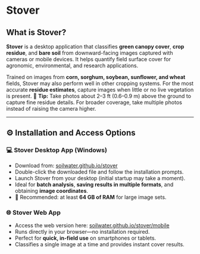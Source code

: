 # Stover

## What is Stover?

**Stover** is a desktop application that classifies **green canopy cover**, **crop residue**, and **bare soil** from downward-facing images captured with cameras or mobile devices. It helps quantify field surface cover for agronomic, environmental, and research applications.

Trained on images from **corn, sorghum, soybean, sunflower, and wheat** fields, Stover may also perform well in other cropping systems.
For the most accurate **residue estimates**, capture images when little or no live vegetation is present.
📸 **Tip:** Take photos about 2–3 ft (0.6–0.9 m) above the ground to capture fine residue details. For broader coverage, take multiple photos instead of raising the camera higher.


---


## ⚙️ Installation and Access Options

### 💻 **Stover Desktop App (Windows)**

* Download from: [soilwater.github.io/stover](https://soilwater.github.io/stover)
* Double-click the downloaded file and follow the installation prompts.
* Launch Stover from your desktop (initial startup may take a moment).
* Ideal for **batch analysis**, **saving results in multiple formats**, and obtaining **image coordinates**.
* 💾 Recommended: at least **64 GB of RAM** for large image sets.

### 🌐 **Stover Web App**

* Access the web version here: [soilwater.github.io/stover/mobile](https://soilwater.github.io/stover/mobile)
* Runs directly in your browser—no installation required.
* Perfect for **quick, in-field use** on smartphones or tablets.
* Classifies a single image at a time and provides instant cover results.



